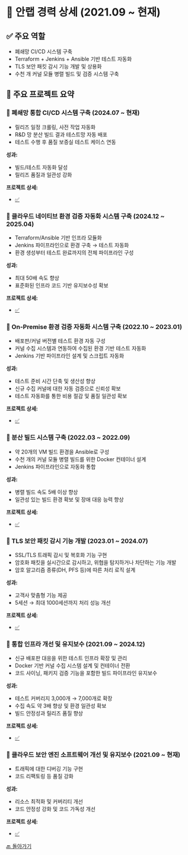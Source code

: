 # 🏢 안랩 경력 상세 (2021.09 \~ 현재)

## ✅ 주요 역할

* 폐쇄망 CI/CD 시스템 구축
* Terraform + Jenkins + Ansible 기반 테스트 자동화
* TLS 보안 패킷 감시 기능 개발 및 상용화
* 수천 개 커널 모듈 병렬 빌드 및 검증 시스템 구축

## 📌 주요 프로젝트 요약

### 🔹 폐쇄망 통합 CI/CD 시스템 구축 (2024.07 \~ 현재)

* 릴리즈 일정 크롤링, 사전 작업 자동화
* R&D 망 분산 빌드 결과 테스트망 자동 배포
* 테스트 수행 후 품질 보증실 테스트 케이스 연동

**성과:**

* 빌드/테스트 자동화 달성
* 릴리즈 품질과 일관성 강화

**프로젝트 상세:**

* [✅](./projects/ahnlab-closed-network-ci-cd.md)

### 🔹 클라우드 네이티브 환경 검증 자동화 시스템 구축 (2024.12 \~ 2025.04)

* Terraform/Ansible 기반 인프라 모듈화
* Jenkins 파이프라인으로 환경 구축 → 테스트 자동화
* 환경 생성부터 테스트 완료까지의 전체 파이프라인 구성

**성과:**

* 최대 50배 속도 향상
* 표준화된 인프라 코드 기반 유지보수성 확보

**프로젝트 상세:**

* [✅](./projects/ahnlab-cloud-native-test.md)

### 🔹 On-Premise 환경 검증 자동화 시스템 구축 (2022.10 \~ 2023.01)

* 배포판/커널 버전별 테스트 환경 자동 구성
* 커널 수집 시스템과 연동하여 수집된 환경 기반 테스트 자동화
* Jenkins 기반 파이프라인 설계 및 스크립트 자동화

**성과:**

* 테스트 준비 시간 단축 및 생산성 향상
* 신규 수집 커널에 대한 자동 검증으로 신뢰성 확보
* 테스트 자동화를 통한 비용 절감 및 품질 일관성 확보

**프로젝트 상세:**

* [✅](./projects/ahnlab-onprem-test.md)

### 🔹 분산 빌드 시스템 구축 (2022.03 \~ 2022.09)

* 약 20개의 VM 빌드 환경을 Ansible로 구성
* 수천 개의 커널 모듈 병렬 빌드를 위한 Docker 컨테이너 설계
* Jenkins 파이프라인으로 자동화 통합

**성과:**

* 병렬 빌드 속도 5배 이상 향상
* 일관성 있는 빌드 환경 확보 및 장애 대응 능력 향상

**프로젝트 상세:**

* [✅](./projects/ahnlab-dist_build.md)

### 🔹 TLS 보안 패킷 감시 기능 개발 (2023.01 \~ 2024.07)

* SSL/TLS 트래픽 감시 및 복호화 기능 구현
* 암호화 패킷을 실시간으로 감시하고, 위협을 탐지하거나 차단하는 기능 개발
* 암호 알고리즘 종류(DH, PFS 등)에 따른 처리 로직 설계

**성과:**

* 고객사 맞춤형 기능 제공
* 5세션 → 최대 1000세션까지 처리 성능 개선

**프로젝트 상세:**

* [✅](./projects/ahnlab-tls-inspection.md)

### 🔹 통합 인프라 개선 및 유지보수 (2021.09 \~ 2024.12)

* 신규 배포판 대응을 위한 테스트 인프라 확장 및 관리
* Docker 기반 커널 수집 시스템 설계 및 컨테이너 전환
* 코드 사이닝, 패키지 검증 기능을 포함한 빌드 파이프라인 유지보수

**성과:**

* 테스트 커버리지 3,000개 → 7,000개로 확장
* 수집 속도 약 3배 향상 및 환경 일관성 확보
* 빌드 안정성과 릴리즈 품질 향상

**프로젝트 상세:**

* [✅](./projects/ahnlab-infra-maintenance.md)

### 🔹 클라우드 보안 엔진 소프트웨어 개선 및 유지보수 (2021.09 \~ 현재)

* 트래픽에 대한 디버깅 기능 구현
* 코드 리팩토링 등 품질 강화

**성과:**

* 리소스 최적화 및 커버리티 개선
* 코드 안정성 강화 및 코드 가독성 개선

**프로젝트 상세:**

* [✅](./projects/ahnlab-cloud-engine-maintenance.md)

[🔙 돌아가기](./README.md)
